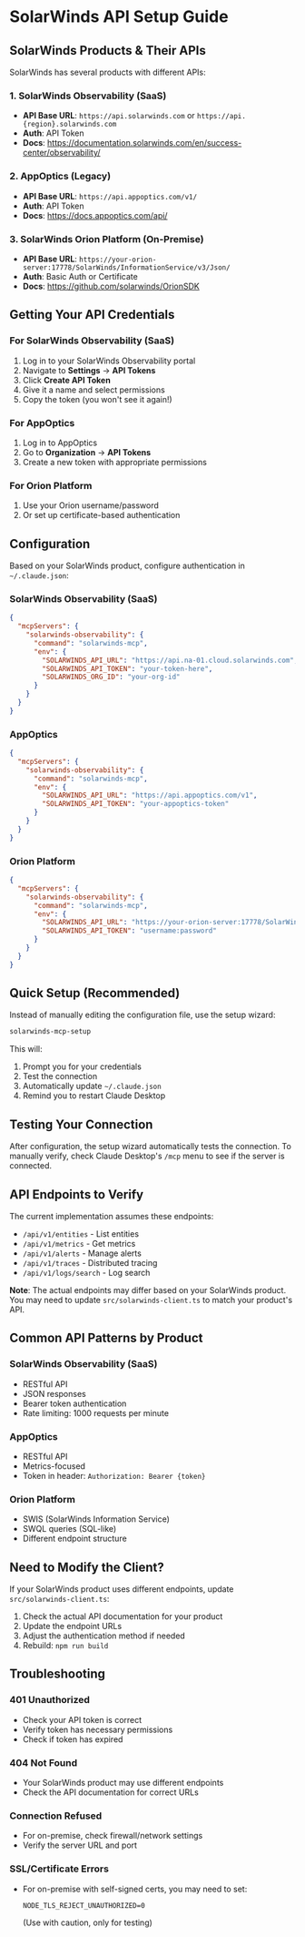 # SolarWinds API Setup Guide

## SolarWinds Products & Their APIs

SolarWinds has several products with different APIs:

### 1. **SolarWinds Observability (SaaS)**
- **API Base URL**: `https://api.solarwinds.com` or `https://api.{region}.solarwinds.com`
- **Auth**: API Token
- **Docs**: https://documentation.solarwinds.com/en/success-center/observability/

### 2. **AppOptics (Legacy)**
- **API Base URL**: `https://api.appoptics.com/v1/`
- **Auth**: API Token
- **Docs**: https://docs.appoptics.com/api/

### 3. **SolarWinds Orion Platform (On-Premise)**
- **API Base URL**: `https://your-orion-server:17778/SolarWinds/InformationService/v3/Json/`
- **Auth**: Basic Auth or Certificate
- **Docs**: https://github.com/solarwinds/OrionSDK

## Getting Your API Credentials

### For SolarWinds Observability (SaaS)

1. Log in to your SolarWinds Observability portal
2. Navigate to **Settings** → **API Tokens**
3. Click **Create API Token**
4. Give it a name and select permissions
5. Copy the token (you won't see it again!)

### For AppOptics

1. Log in to AppOptics
2. Go to **Organization** → **API Tokens**
3. Create a new token with appropriate permissions

### For Orion Platform

1. Use your Orion username/password
2. Or set up certificate-based authentication

## Configuration

Based on your SolarWinds product, configure authentication in `~/.claude.json`:

### SolarWinds Observability (SaaS)
```json
{
  "mcpServers": {
    "solarwinds-observability": {
      "command": "solarwinds-mcp",
      "env": {
        "SOLARWINDS_API_URL": "https://api.na-01.cloud.solarwinds.com",
        "SOLARWINDS_API_TOKEN": "your-token-here",
        "SOLARWINDS_ORG_ID": "your-org-id"
      }
    }
  }
}
```

### AppOptics
```json
{
  "mcpServers": {
    "solarwinds-observability": {
      "command": "solarwinds-mcp",
      "env": {
        "SOLARWINDS_API_URL": "https://api.appoptics.com/v1",
        "SOLARWINDS_API_TOKEN": "your-appoptics-token"
      }
    }
  }
}
```

### Orion Platform
```json
{
  "mcpServers": {
    "solarwinds-observability": {
      "command": "solarwinds-mcp",
      "env": {
        "SOLARWINDS_API_URL": "https://your-orion-server:17778/SolarWinds/InformationService/v3/Json",
        "SOLARWINDS_API_TOKEN": "username:password"
      }
    }
  }
}
```

## Quick Setup (Recommended)

Instead of manually editing the configuration file, use the setup wizard:

```bash
solarwinds-mcp-setup
```

This will:
1. Prompt you for your credentials
2. Test the connection
3. Automatically update `~/.claude.json`
4. Remind you to restart Claude Desktop

## Testing Your Connection

After configuration, the setup wizard automatically tests the connection. To manually verify, check Claude Desktop's `/mcp` menu to see if the server is connected.

## API Endpoints to Verify

The current implementation assumes these endpoints:
- `/api/v1/entities` - List entities
- `/api/v1/metrics` - Get metrics
- `/api/v1/alerts` - Manage alerts
- `/api/v1/traces` - Distributed tracing
- `/api/v1/logs/search` - Log search

**Note**: The actual endpoints may differ based on your SolarWinds product. You may need to update `src/solarwinds-client.ts` to match your product's API.

## Common API Patterns by Product

### SolarWinds Observability (SaaS)
- RESTful API
- JSON responses
- Bearer token authentication
- Rate limiting: 1000 requests per minute

### AppOptics
- RESTful API
- Metrics-focused
- Token in header: `Authorization: Bearer {token}`

### Orion Platform
- SWIS (SolarWinds Information Service)
- SWQL queries (SQL-like)
- Different endpoint structure

## Need to Modify the Client?

If your SolarWinds product uses different endpoints, update `src/solarwinds-client.ts`:

1. Check the actual API documentation for your product
2. Update the endpoint URLs
3. Adjust the authentication method if needed
4. Rebuild: `npm run build`

## Troubleshooting

### 401 Unauthorized
- Check your API token is correct
- Verify token has necessary permissions
- Check if token has expired

### 404 Not Found
- Your SolarWinds product may use different endpoints
- Check the API documentation for correct URLs

### Connection Refused
- For on-premise, check firewall/network settings
- Verify the server URL and port

### SSL/Certificate Errors
- For on-premise with self-signed certs, you may need to set:
  ```env
  NODE_TLS_REJECT_UNAUTHORIZED=0
  ```
  (Use with caution, only for testing)